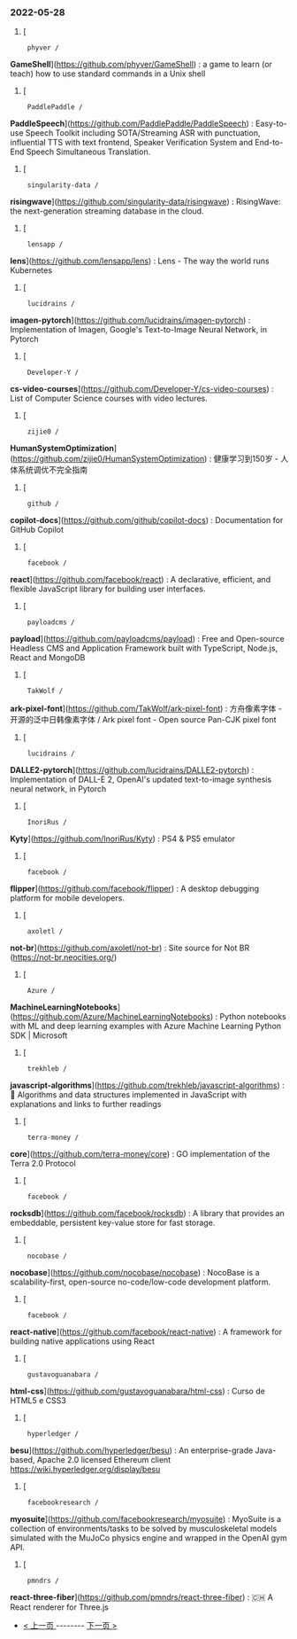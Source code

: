 ### 2022-05-28 
1. [
    

        phyver /
**GameShell**](https://github.com/phyver/GameShell) : a game to learn (or teach) how to use standard commands in a Unix shell
1. [
    

        PaddlePaddle /
**PaddleSpeech**](https://github.com/PaddlePaddle/PaddleSpeech) : Easy-to-use Speech Toolkit including SOTA/Streaming ASR with punctuation, influential TTS with text frontend, Speaker Verification System and End-to-End Speech Simultaneous Translation.
1. [
    

        singularity-data /
**risingwave**](https://github.com/singularity-data/risingwave) : RisingWave: the next-generation streaming database in the cloud.
1. [
    

        lensapp /
**lens**](https://github.com/lensapp/lens) : Lens - The way the world runs Kubernetes
1. [
    

        lucidrains /
**imagen-pytorch**](https://github.com/lucidrains/imagen-pytorch) : Implementation of Imagen, Google's Text-to-Image Neural Network, in Pytorch
1. [
    

        Developer-Y /
**cs-video-courses**](https://github.com/Developer-Y/cs-video-courses) : List of Computer Science courses with video lectures.
1. [
    

        zijie0 /
**HumanSystemOptimization**](https://github.com/zijie0/HumanSystemOptimization) : 健康学习到150岁 - 人体系统调优不完全指南
1. [
    

        github /
**copilot-docs**](https://github.com/github/copilot-docs) : Documentation for GitHub Copilot
1. [
    

        facebook /
**react**](https://github.com/facebook/react) : A declarative, efficient, and flexible JavaScript library for building user interfaces.
1. [
    

        payloadcms /
**payload**](https://github.com/payloadcms/payload) : Free and Open-source Headless CMS and Application Framework built with TypeScript, Node.js, React and MongoDB
1. [
    

        TakWolf /
**ark-pixel-font**](https://github.com/TakWolf/ark-pixel-font) : 方舟像素字体 - 开源的泛中日韩像素字体 / Ark pixel font - Open source Pan-CJK pixel font
1. [
    

        lucidrains /
**DALLE2-pytorch**](https://github.com/lucidrains/DALLE2-pytorch) : Implementation of DALL-E 2, OpenAI's updated text-to-image synthesis neural network, in Pytorch
1. [
    

        InoriRus /
**Kyty**](https://github.com/InoriRus/Kyty) : PS4 & PS5 emulator
1. [
    

        facebook /
**flipper**](https://github.com/facebook/flipper) : A desktop debugging platform for mobile developers.
1. [
    

        axoletl /
**not-br**](https://github.com/axoletl/not-br) : Site source for Not BR (https://not-br.neocities.org/)
1. [
    

        Azure /
**MachineLearningNotebooks**](https://github.com/Azure/MachineLearningNotebooks) : Python notebooks with ML and deep learning examples with Azure Machine Learning Python SDK | Microsoft
1. [
    

        trekhleb /
**javascript-algorithms**](https://github.com/trekhleb/javascript-algorithms) : 📝 Algorithms and data structures implemented in JavaScript with explanations and links to further readings
1. [
    

        terra-money /
**core**](https://github.com/terra-money/core) : GO implementation of the Terra 2.0 Protocol
1. [
    

        facebook /
**rocksdb**](https://github.com/facebook/rocksdb) : A library that provides an embeddable, persistent key-value store for fast storage.
1. [
    

        nocobase /
**nocobase**](https://github.com/nocobase/nocobase) : NocoBase is a scalability-first, open-source no-code/low-code development platform.
1. [
    

        facebook /
**react-native**](https://github.com/facebook/react-native) : A framework for building native applications using React
1. [
    

        gustavoguanabara /
**html-css**](https://github.com/gustavoguanabara/html-css) : Curso de HTML5 e CSS3
1. [
    

        hyperledger /
**besu**](https://github.com/hyperledger/besu) : An enterprise-grade Java-based, Apache 2.0 licensed Ethereum client https://wiki.hyperledger.org/display/besu
1. [
    

        facebookresearch /
**myosuite**](https://github.com/facebookresearch/myosuite) : MyoSuite is a collection of environments/tasks to be solved by musculoskeletal models simulated with the MuJoCo physics engine and wrapped in the OpenAI gym API.
1. [
    

        pmndrs /
**react-three-fiber**](https://github.com/pmndrs/react-three-fiber) : 🇨🇭 A React renderer for Three.js 

- [ < 上一页 ](https://github.com/able8/github-trending-daily-record/blob/master/2022-05-27.md) -------- [ 下一页 > ](https://github.com/able8/github-trending-daily-record/blob/master/2022-05-29.md)